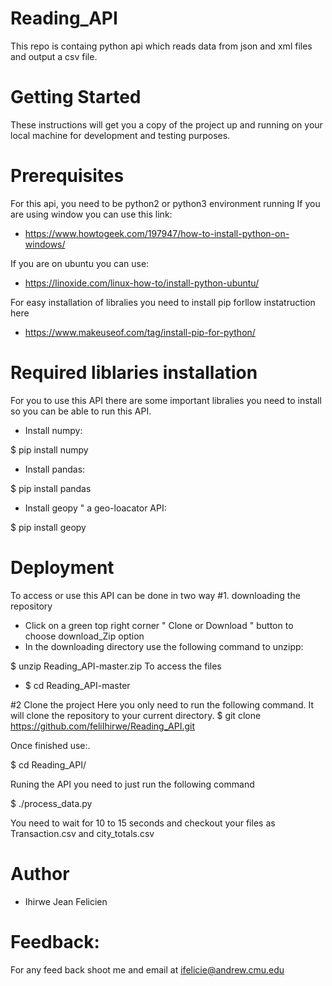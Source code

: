 # Reading_API
This repo is containg python api which reads data from json and xml files and output a csv file.
# Getting Started
These instructions will get you a copy of the project up and running on your local machine for development and testing purposes.

# Prerequisites
For this api, you need to be python2 or python3 environment running
If you are using window you can use this link:
- https://www.howtogeek.com/197947/how-to-install-python-on-windows/

If you are on ubuntu you can use:
- https://linoxide.com/linux-how-to/install-python-ubuntu/

For easy installation of libralies you need to install pip forllow instatruction here
- https://www.makeuseof.com/tag/install-pip-for-python/

# Required liblaries installation

For you to use this API there are some important libralies you need to install so you can be able to run this API.
* Install numpy:

$ pip install numpy
* Install pandas:

$ pip install pandas
* Install geopy " a geo-loacator API:

$ pip install geopy

# Deployment
To access or use this API can be done in two way
#1. downloading the repository 

- Click on a green top right corner " Clone or Download " button to choose download_Zip option 
- In the downloading directory use the following command to unzipp: 

$ unzip Reading_API-master.zip 
To access the files 
- $ cd Reading_API-master

#2 Clone the project
Here you only need to run the following command. It will clone the repository to your current directory.
$ git clone https://github.com/feliIhirwe/Reading_API.git

Once finished use:.

$ cd Reading_API/

Runing the API you need to just run the following command

$ ./process_data.py

You need to wait for 10 to 15 seconds and checkout your files as Transaction.csv and city_totals.csv

# Author
- Ihirwe Jean Felicien

# Feedback:
For any feed back shoot me and email at ifelicie@andrew.cmu.edu

